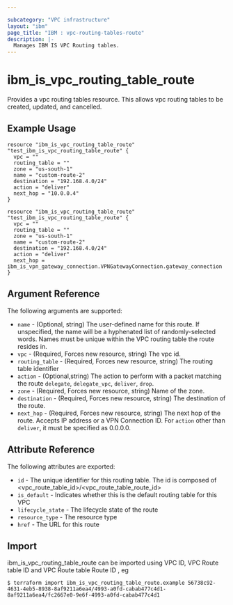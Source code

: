 ```yaml
---

subcategory: "VPC infrastructure"
layout: "ibm"
page_title: "IBM : vpc-routing-tables-route"
description: |-
  Manages IBM IS VPC Routing tables.
---
```


# ibm\_is_vpc_routing_table_route

Provides a vpc routing tables resource. This allows vpc routing tables to be created, updated, and cancelled.


## Example Usage

```hcl
resource "ibm_is_vpc_routing_table_route" "test_ibm_is_vpc_routing_table_route" {
  vpc = ""
  routing_table = ""
  zone = "us-south-1"
  name = "custom-route-2"
  destination = "192.168.4.0/24"
  action = "deliver"
  next_hop = "10.0.0.4"
}
```

```hcl
resource "ibm_is_vpc_routing_table_route" "test_ibm_is_vpc_routing_table_route" {
  vpc = ""
  routing_table = ""
  zone = "us-south-1"
  name = "custom-route-2"
  destination = "192.168.4.0/24"
  action = "deliver"
  next_hop = ibm_is_vpn_gateway_connection.VPNGatewayConnection.gateway_connection
}

```

## Argument Reference

The following arguments are supported:

* `name` - (Optional, string) The user-defined name for this route. If unspecified, the name will be a hyphenated list of randomly-selected words. Names must be unique within the VPC routing table the route resides in.
* `vpc` - (Required, Forces new resource, string) The vpc id.
* `routing_table` - (Required, Forces new resource, string) The routing table identifier
* `action` - (Optional,string) The action to perform with a packet matching the route `delegate`, `delegate_vpc`, `deliver`, `drop`.
* `zone` - (Required, Forces new resource, string) Name of the zone.
* `destination` - (Required, Forces new resource, string) The destination of the route.
* `next_hop` - (Required, Forces new resource, string) The next hop of the route. Accepts IP address or a VPN Connection ID. For `action` other than `deliver`, it must be specified as 0.0.0.0.

## Attribute Reference

The following attributes are exported:

* `id` - The unique identifier for this routing table. The id is composed of \<vpc_route_table_id\>/\<vpc_route_table_route_id\>
* `is_default` - Indicates whether this is the default routing table for this VPC
* `lifecycle_state` - The lifecycle state of the route
* `resource_type` - The resource type
* `href` - The URL for this route


## Import

ibm_is_vpc_routing_table_route can be imported using VPC ID, VPC Route table ID and VPC Route table Route ID , eg

```
$ terraform import ibm_is_vpc_routing_table_route.example 56738c92-4631-4eb5-8938-8af9211a6ea4/4993-a0fd-cabab477c4d1-8af9211a6ea4/fc2667e0-9e6f-4993-a0fd-cabab477c4d1
```
